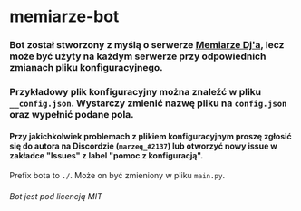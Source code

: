 # memiarze-bot

### Bot został stworzony z myślą o serwerze [Memiarze Dj'a](https://discord.gg/gTdRYEa), lecz może być użyty na każdym serwerze przy odpowiednich zmianach pliku konfiguracyjnego. 

### Przykładowy plik konfiguracyjny można znaleźć w pliku `__config.json`. Wystarczy zmienić nazwę pliku na `config.json` oraz wypełnić podane pola.

#### Przy jakichkolwiek problemach z plikiem konfiguracyjnym proszę zgłosić się do autora na Discordzie (`marzeq_#2137`) lub otworzyć nowy issue w zakładce "Issues" z label "pomoc z konfiguracją".
Prefix bota to `./`. Może on być zmieniony w pliku `main.py`.

###### *Bot jest pod licencją MIT*